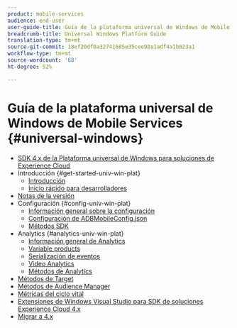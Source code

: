 ```yaml
---
product: mobile-services
audience: end-user
user-guide-title: Guía de la plataforma universal de Windows de Mobile Services
breadcrumb-title: Universal Windows Platform Guide
translation-type: tm+mt
source-git-commit: 18ef20df0a32741685e35cee98a1adf4a1b823a1
workflow-type: tm+mt
source-wordcount: '68'
ht-degree: 52%

---
```



# Guía de la plataforma universal de Windows de Mobile Services {#universal-windows}

+ [SDK 4.x de la Plataforma universal de Windows para soluciones de Experience Cloud](overview.md)
+ Introducción {#get-started-univ-win-plat}
   + [Introducción](c-getting-started/c-getting-started.md)
   + [Inicio rápido para desarrolladores](c-getting-started/dev-qs.md)
+ [Notas de la versión](release-notes.md)
+ Configuración {#config-univ-win-plat}
   + [Información general sobre la configuración](c-configuration/c-configuration.md)
   + [Configuración de ADBMobileConfig.json](c-configuration/c.json.md)
   + [Métodos SDK](c-configuration/methods.md)
+ Analytics {#analytics-univ-win-plat}
   + [Información general de Analytics](analytics/analytics.md)
   + [Variable products](analytics/products.md)
   + [Serialización de eventos](analytics/event-serialization.md)
   + [Video Analytics](analytics/video-qs.md)
   + [Métodos de Analytics](analytics/analytics-methods.md)
+ [Métodos de Target](target/target-methods.md)
+ [Métodos de Audience Manager](audiencemgmt/audience-manager-methods.md)
+ [Métricas del ciclo vital](metrics.md)
+ [Extensiones de Windows Visual Studio para SDK de soluciones Experience Cloud 4.x](extensions/win-vse-4x.md)
+ [Migrar a 4.x](migration-v3.md)
